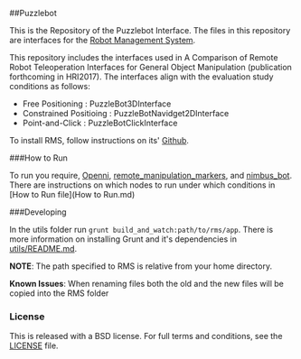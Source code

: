 ##Puzzlebot

This is the Repository of the Puzzlebot Interface. The files in this repository are interfaces for the [Robot Management System](https://github.com/gt-rail/rms).

This repository includes the interfaces used in A Comparison of Remote Robot Teleoperation Interfaces for General Object Manipulation (publication forthcoming in HRI2017).  The interfaces align with the evaluation study conditions as follows:

 * Free Positioning : PuzzleBot3DInterface
 * Constrained Positioing : PuzzleBotNavidget2DInterface
 * Point-and-Click : PuzzleBotClickInterface

To install RMS, follow instructions on its' [Github](https://github.com/gt-rail/rms).

###How to Run 

To run you require, [Openni](https://structure.io/openni), [remote_manipulation_markers](http://wiki.ros.org/remote_manipulation_markers), and [nimbus_bot](https://github.com/GT-RAIL/nimbus_bot). There are instructions on which nodes to run under which conditions in [How to Run file](How to Run.md)

###Developing 

In the utils folder run `grunt build_and_watch:path/to/rms/app`. There is more information on installing Grunt and it's dependencies in [utils/README.md](utils/README.md).

**NOTE**: The path specified to RMS is relative from your home directory.

**Known Issues**: When renaming files both the old and the new files will be copied into the RMS folder

### License
This is released with a BSD license. For full terms and conditions, see the [LICENSE](LICENSE) file.
